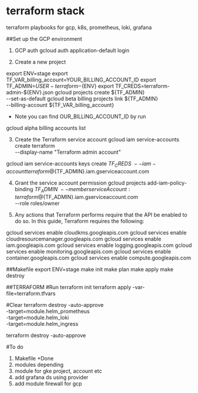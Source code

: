 # terraform stack
terraform playbooks for gcp, k8s, prometheus, loki, grafana


##Set up the GCP environment
1.  GCP auth
gcloud auth application-default login

2. Create a new project

export ENV=stage
export TF_VAR_billing_account=YOUR_BILLING_ACCOUNT_ID
export TF_ADMIN=${USER}-terraform-${ENV}
export TF_CREDS=terraform-admin-${ENV}.json
gcloud projects create ${TF_ADMIN} \
  --set-as-default
gcloud beta billing projects link ${TF_ADMIN} \
  --billing-account ${TF_VAR_billing_account}

- Note you can find OUR_BILLING_ACCOUNT_ID by run

gcloud alpha billing accounts list

3. Create the Terraform service account
gcloud iam service-accounts create terraform \
  --display-name "Terraform admin account"

gcloud iam service-accounts keys create ${TF_CREDS} \
  --iam-account terraform@${TF_ADMIN}.iam.gserviceaccount.com

4. Grant the service account permission
gcloud projects add-iam-policy-binding ${TF_ADMIN} \
  --member serviceAccount:terraform@${TF_ADMIN}.iam.gserviceaccount.com \
  --role roles/owner

5. Any actions that Terraform performs require that the API be enabled to do so. In this guide, Terraform requires the following:

gcloud services enable cloudkms.googleapis.com
gcloud services enable cloudresourcemanager.googleapis.com
gcloud services enable iam.googleapis.com
gcloud services enable logging.googleapis.com
gcloud services enable monitoring.googleapis.com
gcloud services enable container.googleapis.com
gcloud services enable compute.googleapis.com

##Makefile
export ENV=stage
make init
make plan
make apply
make destroy


##TERRAFORM
#Run
terraform init
terraform apply -var-file=terraform.tfvars

#Clear
terraform destroy -auto-approve \
 -target=module.helm_prometheus \
 -target=module.helm_loki \
 -target=module.helm_ingress

terraform destroy -auto-approve

#To do
1. Makefile +Done
2. modules depending
3. module for gke project, account etc
4. add grafana ds using provider
5. add module firewall for gcp
